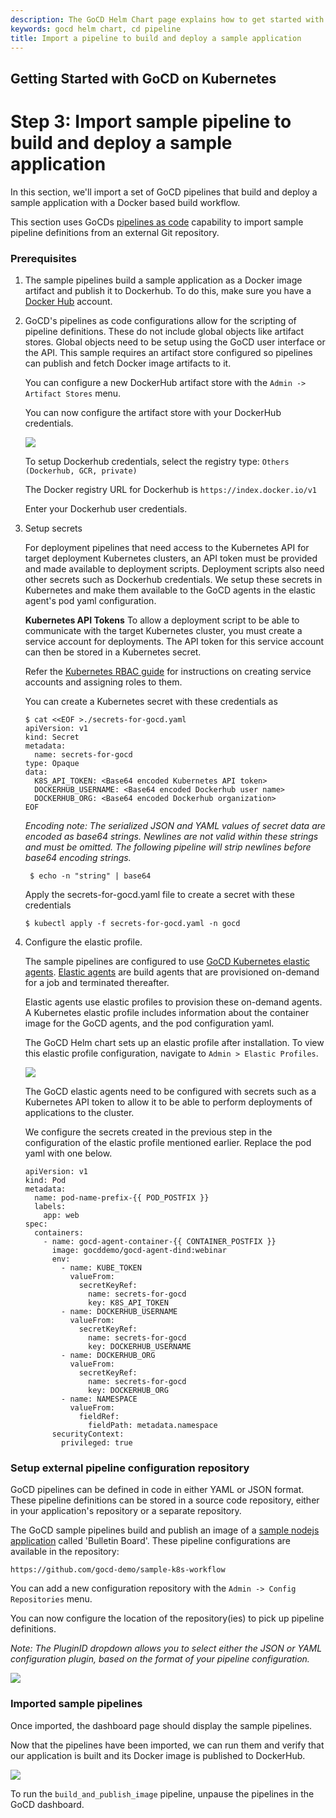 ```yaml
---
description: The GoCD Helm Chart page explains how to get started with GoCD for kubernetes using Helm.
keywords: gocd helm chart, cd pipeline
title: Import a pipeline to build and deploy a sample application
---
```

## Getting Started with GoCD on Kubernetes

# Step 3: Import sample pipeline to build and deploy a sample application

In this section, we'll import a set of GoCD pipelines that build and deploy a sample application with a Docker based build workflow.

This section uses GoCDs [pipelines as code](https://docs.gocd.org/current/advanced_usage/pipelines_as_code.html) capability to import sample pipeline definitions from an external Git repository.

### Prerequisites

1. The sample pipelines build a sample application as a Docker image artifact and publish it to Dockerhub. To do this, make sure you have a [Docker Hub](https://hub.docker.com) account.

2. GoCD's pipelines as code configurations allow for the scripting of pipeline definitions. These do not include global objects like artifact stores. Global objects need to be setup using the GoCD user interface or the API. This sample requires an artifact store configured so pipelines can publish and fetch Docker image artifacts to it.

    You can configure a new DockerHub artifact store with the ```Admin -> Artifact Stores``` menu.

    You can now configure the artifact store with your DockerHub credentials.

    ![](../../images/gocd-helm-chart/create_new_artifact_store.png)

    To setup Dockerhub credentials, select the registry type: ```Others (Dockerhub, GCR, private)```

    The Docker registry URL for Dockerhub is ```https://index.docker.io/v1```

    Enter your Dockerhub user credentials.

3. Setup secrets

    For deployment pipelines that need access to the Kubernetes API for target deployment Kubernetes clusters, an API token must be provided and made available to deployment scripts. Deployment scripts also need other secrets such as Dockerhub credentials. We setup these secrets in Kubernetes and make them available to the GoCD agents in the elastic agent's pod yaml configuration.

    __Kubernetes API Tokens__
    To allow a deployment script to be able to communicate with the target Kubernetes cluster, you must create a service account for deployments. The API token for this service account can then be stored in a Kubernetes secret.

    Refer the [Kubernetes RBAC guide](https://kubernetes.io/docs/reference/access-authn-authz/rbac/) for instructions on creating service accounts and assigning roles to them.

    You can create a Kubernetes secret with these credentials as
    ```
    $ cat <<EOF >./secrets-for-gocd.yaml
    apiVersion: v1
    kind: Secret
    metadata:
      name: secrets-for-gocd
    type: Opaque
    data:
      K8S_API_TOKEN: <Base64 encoded Kubernetes API token>
      DOCKERHUB_USERNAME: <Base64 encoded Dockerhub user name>
      DOCKERHUB_ORG: <Base64 encoded Dockerhub organization>
    EOF
    ```
    *Encoding note: The serialized JSON and YAML values of secret data are encoded as base64 strings. Newlines are not valid within these strings and must be omitted. The following pipeline will strip newlines before base64 encoding strings.*

        $ echo -n "string" | base64


    Apply the secrets-for-gocd.yaml file to create a secret with these credentials
    ```
    $ kubectl apply -f secrets-for-gocd.yaml -n gocd
    ```

4. Configure the elastic profile.

    The sample pipelines are configured to use [GoCD Kubernetes elastic agents](https://github.com/gocd/kubernetes-elastic-agents). [Elastic agents](https://docs.gocd.org/current/configuration/elastic_agents.html) are build agents that are provisioned on-demand for a job and terminated thereafter.

    Elastic agents use elastic profiles to provision these on-demand agents. A Kubernetes elastic profile includes information about the container image for the GoCD agents, and the pod configuration yaml.

    The GoCD Helm chart sets up an elastic profile after installation. To view this elastic profile configuration, navigate to ```Admin > Elastic Profiles```.

    ![](../../images/gocd-helm-chart/default_elastic_profile.png)

    The GoCD elastic agents need to be configured with secrets such as a Kubernetes API token to allow it to be able to perform deployments of applications to the cluster.

    We configure the secrets created in the previous step in the configuration of the elastic profile mentioned earlier. Replace the pod yaml with one below.

    ```
    apiVersion: v1
    kind: Pod
    metadata:
      name: pod-name-prefix-{{ POD_POSTFIX }}
      labels:
        app: web
    spec:
      containers:
        - name: gocd-agent-container-{{ CONTAINER_POSTFIX }}
          image: gocddemo/gocd-agent-dind:webinar
          env:
            - name: KUBE_TOKEN
              valueFrom:
                secretKeyRef:
                  name: secrets-for-gocd
                  key: K8S_API_TOKEN
            - name: DOCKERHUB_USERNAME
              valueFrom:
                secretKeyRef:
                  name: secrets-for-gocd
                  key: DOCKERHUB_USERNAME
            - name: DOCKERHUB_ORG
              valueFrom:
                secretKeyRef:
                  name: secrets-for-gocd
                  key: DOCKERHUB_ORG
            - name: NAMESPACE
              valueFrom:
                fieldRef:
                  fieldPath: metadata.namespace
          securityContext:
            privileged: true
    ```

### Setup external pipeline configuration repository

GoCD pipelines can be defined in code in either YAML or JSON format. These pipeline definitions can be stored in a source code repository, either in your application's repository or a separate repository.

The GoCD sample pipelines build and publish an image of a [sample nodejs application](https://github.com/gocd-demo/node-bulletin-board) called 'Bulletin Board'. These pipeline configurations are available in the repository:

    https://github.com/gocd-demo/sample-k8s-workflow

You can add a new configuration repository with the ```Admin -> Config Repositories``` menu.

You can now configure the location of the repository(ies) to pick up pipeline definitions.

*Note: The PluginID dropdown allows you to select either the JSON or YAML configuration plugin, based on the format of your pipeline configuration.*

![](../../images/gocd-helm-chart/create_new_configuration_repository.png)

### Imported sample pipelines

Once imported, the dashboard page should display the sample pipelines.

Now that the pipelines have been imported, we can run them and verify that our application is built and its Docker image is published to DockerHub.

![](../../images/gocd-helm-chart/imported_pipelines.png)

To run the `build_and_publish_image` pipeline, unpause the pipelines in the GoCD dashboard.
